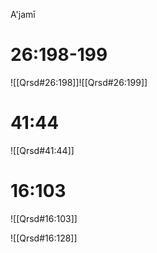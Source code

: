 A'jamī

# 26:198-199
![[Qrsd#26:198]]![[Qrsd#26:199]]
# 41:44

![[Qrsd#41:44]]

# 16:103

![[Qrsd#16:103]]

![[Qrsd#16:128]]